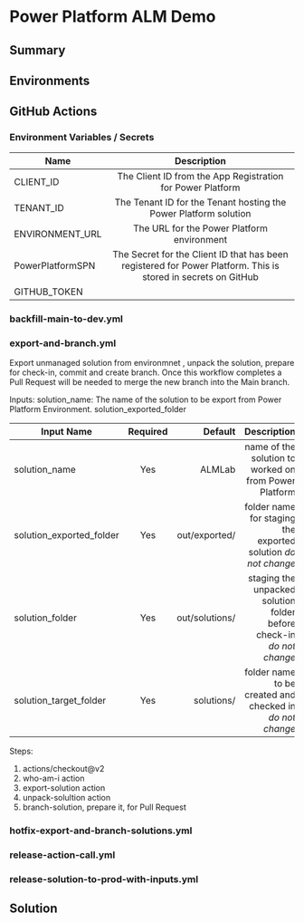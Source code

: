 # Power Platform ALM Demo

## Summary

## Environments

## GitHub Actions

### Environment Variables / Secrets

| Name    | Description                 | 
|---------|:---------------------------:|
| CLIENT_ID | The Client ID from the App Registration for Power Platform |
| TENANT_ID | The Tenant ID for the Tenant hosting the Power Platform solution |
| ENVIRONMENT_URL | The URL for the Power Platform environment |
| PowerPlatformSPN | The Secret for the Client ID that has been registered for Power Platform. This is stored in secrets on GitHub |
| GITHUB_TOKEN | 

### backfill-main-to-dev.yml

### export-and-branch.yml
Export unmanaged solution from environmnet , unpack the solution, prepare for check-in, commit and create branch.
Once this workflow completes a Pull Request will be needed to merge the new branch into the Main branch.

Inputs:
solution_name: The name of the solution to be export from Power Platform Environment.
solution_exported_folder

| Input Name    | Required | Default    | Description                    |
|---------------|:--------:|-----------:|-------------------------------:|
| solution_name | Yes      | ALMLab     | name of the solution to worked on from Power Platform |
| solution_exported_folder | Yes      | out/exported/     | folder name for staging the exported solution *do not change* |
| solution_folder | Yes | out/solutions/ | staging the unpacked solution folder before check-in *do not change* |
| solution_target_folder | Yes | solutions/ | folder name to be created and checked in *do not change*|

Steps:
1. actions/checkout@v2
2. who-am-i action
3. export-solution action
4. unpack-solultion action
5. branch-solution, prepare it, for Pull Request


### hotfix-export-and-branch-solutions.yml

### release-action-call.yml

### release-solution-to-prod-with-inputs.yml

## Solution


